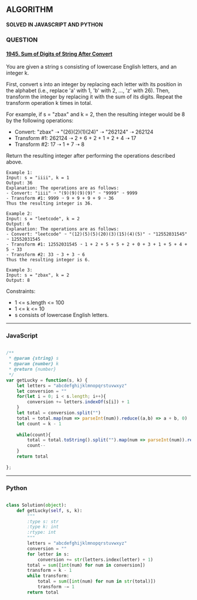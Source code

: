 ## ALGORITHM

#### SOLVED IN JAVASCRIPT AND PYTHON
### QUESTION

#### [1945. Sum of Digits of String After Convert](https://leetcode.com/problems/sum-of-digits-of-string-after-convert/)

You are given a string s consisting of lowercase English letters, and an integer k.

First, convert s into an integer by replacing each letter with its position in the alphabet (i.e., replace 'a' with 1, 'b' with 2, ..., 'z' with 26). Then, transform the integer by replacing it with the sum of its digits. Repeat the transform operation k times in total.

For example, if s = "zbax" and k = 2, then the resulting integer would be 8 by the following operations:

* Convert: "zbax" ➝ "(26)(2)(1)(24)" ➝ "262124" ➝ 262124
* Transform #1: 262124 ➝ 2 + 6 + 2 + 1 + 2 + 4 ➝ 17
* Transform #2: 17 ➝ 1 + 7 ➝ 8

Return the resulting integer after performing the operations described above.


```
Example 1:
Input: s = "iiii", k = 1
Output: 36
Explanation: The operations are as follows:
- Convert: "iiii" ➝ "(9)(9)(9)(9)" ➝ "9999" ➝ 9999
- Transform #1: 9999 ➝ 9 + 9 + 9 + 9 ➝ 36
Thus the resulting integer is 36.

Example 2:
Input: s = "leetcode", k = 2
Output: 6
Explanation: The operations are as follows:
- Convert: "leetcode" ➝ "(12)(5)(5)(20)(3)(15)(4)(5)" ➝ "12552031545" ➝ 12552031545
- Transform #1: 12552031545 ➝ 1 + 2 + 5 + 5 + 2 + 0 + 3 + 1 + 5 + 4 + 5 ➝ 33
- Transform #2: 33 ➝ 3 + 3 ➝ 6
Thus the resulting integer is 6.

Example 3:
Input: s = "zbax", k = 2
Output: 8
```

Constraints:

* 1 <= s.length <= 100
* 1 <= k <= 10
* s consists of lowercase English letters.
-----

### JavaScript

```js

/**
 * @param {string} s
 * @param {number} k
 * @return {number}
 */
var getLucky = function(s, k) {
    let letters = "abcdefghijklmnopqrstuvwxyz"
    let conversion = ""
    for(let i = 0; i < s.length; i++){
        conversion += letters.indexOf(s[i]) + 1
    }
    let total = conversion.split("")
    total = total.map(num => parseInt(num)).reduce((a,b) => a + b, 0)
    let count = k - 1
    
    while(count){
        total = total.toString().split("").map(num => parseInt(num)).reduce((a,b) => a + b, 0)
        count--
    }
    return total
    
};

```

-----

### Python

```py

class Solution(object):
    def getLucky(self, s, k):
        """
        :type s: str
        :type k: int
        :rtype: int
        """
        letters = "abcdefghijklmnopqrstuvwxyz"
        conversion = ""
        for letter in s:
            conversion += str(letters.index(letter) + 1)
        total = sum([int(num) for num in conversion])
        transform = k - 1
        while transform:
            total = sum([int(num) for num in str(total)])
            transform -= 1
        return total
        
```
